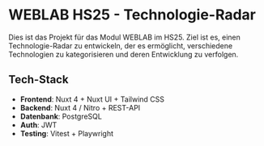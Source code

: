 # WEBLAB HS25 - Technologie-Radar

Dies ist das Projekt für das Modul WEBLAB im HS25. Ziel ist es, einen Technologie-Radar zu entwickeln, der es ermöglicht, verschiedene Technologien zu kategorisieren und deren Entwicklung zu verfolgen.

## Tech-Stack

- **Frontend**: Nuxt 4 + Nuxt UI + Tailwind CSS
- **Backend**: Nuxt 4 / Nitro + REST-API
- **Datenbank**: PostgreSQL
- **Auth**: JWT
- **Testing**: Vitest + Playwright